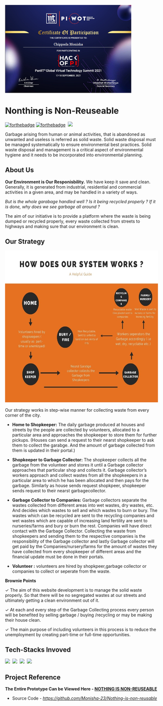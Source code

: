 <img src ="https://github.com/Monisha-23/Nothing-is-non-reusable/blob/main/PAN%20IIT%20Hackthon.png" height ="290">

# Nonthing is Non-Reuseable
[![forthebadge](https://forthebadge.com/images/badges/built-by-developers.svg)](https://forthebadge.com)  [![forthebadge](https://forthebadge.com/images/badges/built-with-love.svg)](https://forthebadge.com)&nbsp;&nbsp;<img src = "https://img.shields.io/static/v1?label=Solid waste&message=Management&color=green" height="30">

Garbage arising from human or animal activities, that is abandoned as unwanted and useless is referred as solid waste. Solid waste disposal must be managed systematically to ensure environmental best practices. Solid 
waste disposal and management is a critical aspect of environmental hygiene and it needs to 
be incorporated into environmental planning.

## About Us

**Our Environment is Our Responisbility.** We have keep it save and clean. Generally, it is generated from industrial, residential and commercial 
activities in a given area, and may be handled in a variety of ways.

*But is the whole garabage handled well ? Is it being recycled properly ? If it is done, why does we see garbage all around ?* 


The aim of our initiative is to provide a platform where the waste is being dumped or recycled properly, every waste collected from streets to highways and making sure that our environment is clean.


## Our Strategy

<img src="https://github.com/Monisha-23/Nothing-is-non-reusable/blob/main/strategy%20flowchart.jpg" height="500">

Our strategy works in step-wise manner for collecting waste from every corner of the city.

* **Home to Shopkeeper:** The daily garbage produced at houses and streets by the 
people are collected by volunteers, allocated to a particular area and approaches the 
shopkeeper to store them for further pickups. (Houses can send a request to their nearst shopkeeper to ask them to collect the garabge. And the amount of garbage collected from them is updated in their portal.)

* **Shopkeeper to Garbage Collector:** The shopkeeper collects all the garbage from 
the volunteer and stores it until a Garbage collector approaches that particular shop and collects it. Garbage collector’s workers approach and collect wastes from all the shopkeepers in a particular 
area to which he has been allocated and then pays for the garbage. Similarly as house sends request shopkpeer, shopkeeper sends request to their nearst garbagecollector.

* **Garbage Collector to Companies:** Garbage collectors separate the wastes collected 
from different areas into wet wastes, dry wastes, etc. And decides which wastes to sell and which 
wastes to burn or bury. The wastes which can be recycled are sent to the recycling companies and 
wet wastes which are capable of increasing land fertility are sent to nurseries/farms and bury or 
burn the rest. Companies will have direct contact with the Garbage Collector. Collecting the waste 
from shopkeepers and sending them to the respective companies is the responsibility of the 
Garbage collector and lastly Garbage collector will get paid by the Companies/nursery/farms for 
the amount of wastes they have collected from every shopkeeper of different areas and the financial 
update must be done in their portals.

* **Volunteer :** volunteers are hired by shopkpeer,garbage collector or companies to collect or seperate from the waste.

**Brownie Points**

✓ The aim of this website development is to manage the solid waste properly. So that there 
will be no segregated wastes at our streets and ultimately getting a clean environment out 
of it.

✓ At each and every step of the Garbage Collecting process every person will be benefited by 
selling garbage / buying /recycling or may be making their house clean.

✓ The main purpose of including volunteers in this process is to reduce the unemployment by 
creating part-time or full-time opportunities.
 
## Tech-Stacks Invoved

<img src = "https://img.shields.io/badge/-HTML-yellow?style=for-the-badge&logo=HTML5" height = "40">&nbsp;&nbsp;<img src = "https://img.shields.io/badge/-CSS-blue?style=for-the-badge&logo=CSS3" height = "40">&nbsp;&nbsp;<img src = "https://img.shields.io/badge/-BOOTSTRAP-orange?style=for-the-badge&logo=Bootstrap" height = "40">&nbsp;&nbsp;<img src = "https://img.shields.io/badge/-DJANGO-green?style=for-the-badge&logo=DJANGO" height = "40">

## Project Reference

<b>The Entire Prototype Can be Viewed Here - <a href='https://nothing-is-non-reusable.herokuapp.com/' >NOTHING IS NON-REUSEABLE</a></b>
* Source Code - *https://github.com/Monisha-23/Nothing-is-non-reusable*


